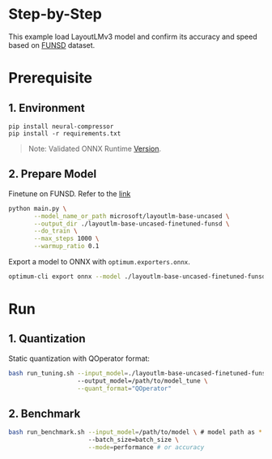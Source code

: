Step-by-Step
============

This example load LayoutLMv3 model and confirm its accuracy and speed based on [FUNSD](https://huggingface.co/datasets/nielsr/funsd) dataset.

# Prerequisite

## 1. Environment
```shell
pip install neural-compressor
pip install -r requirements.txt
```
> Note: Validated ONNX Runtime [Version](/docs/source/installation_guide.md#validated-software-environment).

## 2. Prepare Model
Finetune on FUNSD. Refer to the [link](https://github.com/microsoft/unilm/tree/master/layoutlm#fine-tuning-example-on-funsd)

```bash
python main.py \
       --model_name_or_path microsoft/layoutlm-base-uncased \
       --output_dir ./layoutlm-base-uncased-finetuned-funsd \
       --do_train \
       --max_steps 1000 \
       --warmup_ratio 0.1 
```

Export a model to ONNX with `optimum.exporters.onnx`.

```bash
optimum-cli export onnx --model ./layoutlm-base-uncased-finetuned-funsd ./layoutlm-base-uncased-finetuned-funsd-onnx/ --task=token-classification
```

# Run

## 1. Quantization

Static quantization with QOperator format:

```bash
bash run_tuning.sh --input_model=./layoutlm-base-uncased-finetuned-funsd-onnx/model.onnx \ # model path as *.onnx
                   --output_model=/path/to/model_tune \
                   --quant_format="QOperator"
```


## 2. Benchmark

```bash
bash run_benchmark.sh --input_model=/path/to/model \ # model path as *.onnx
                      --batch_size=batch_size \
                      --mode=performance # or accuracy
```
